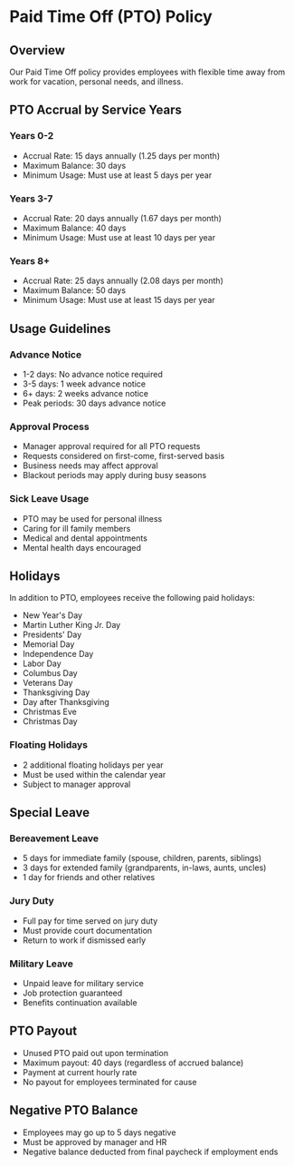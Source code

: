 # Paid Time Off (PTO) Policy

## Overview
Our Paid Time Off policy provides employees with flexible time away from work for vacation, personal needs, and illness.

## PTO Accrual by Service Years

### Years 0-2
- Accrual Rate: 15 days annually (1.25 days per month)
- Maximum Balance: 30 days
- Minimum Usage: Must use at least 5 days per year

### Years 3-7
- Accrual Rate: 20 days annually (1.67 days per month)
- Maximum Balance: 40 days
- Minimum Usage: Must use at least 10 days per year

### Years 8+
- Accrual Rate: 25 days annually (2.08 days per month)
- Maximum Balance: 50 days
- Minimum Usage: Must use at least 15 days per year

## Usage Guidelines

### Advance Notice
- 1-2 days: No advance notice required
- 3-5 days: 1 week advance notice
- 6+ days: 2 weeks advance notice
- Peak periods: 30 days advance notice

### Approval Process
- Manager approval required for all PTO requests
- Requests considered on first-come, first-served basis
- Business needs may affect approval
- Blackout periods may apply during busy seasons

### Sick Leave Usage
- PTO may be used for personal illness
- Caring for ill family members
- Medical and dental appointments
- Mental health days encouraged

## Holidays
In addition to PTO, employees receive the following paid holidays:
- New Year's Day
- Martin Luther King Jr. Day
- Presidents' Day
- Memorial Day
- Independence Day
- Labor Day
- Columbus Day
- Veterans Day
- Thanksgiving Day
- Day after Thanksgiving
- Christmas Eve
- Christmas Day

### Floating Holidays
- 2 additional floating holidays per year
- Must be used within the calendar year
- Subject to manager approval

## Special Leave

### Bereavement Leave
- 5 days for immediate family (spouse, children, parents, siblings)
- 3 days for extended family (grandparents, in-laws, aunts, uncles)
- 1 day for friends and other relatives

### Jury Duty
- Full pay for time served on jury duty
- Must provide court documentation
- Return to work if dismissed early

### Military Leave
- Unpaid leave for military service
- Job protection guaranteed
- Benefits continuation available

## PTO Payout
- Unused PTO paid out upon termination
- Maximum payout: 40 days (regardless of accrued balance)
- Payment at current hourly rate
- No payout for employees terminated for cause

## Negative PTO Balance
- Employees may go up to 5 days negative
- Must be approved by manager and HR
- Negative balance deducted from final paycheck if employment ends
